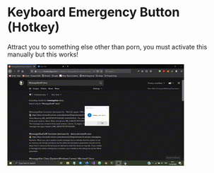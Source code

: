 # Keyboard Emergency Button (Hotkey)
Attract you to something else other than porn, you must activate this</br>
manually but this works!

![Screenshot](https://raw.githubusercontent.com/HanzHaxors/PornFreeKit/master/EmergencyButton/Screenshot1.gif)
